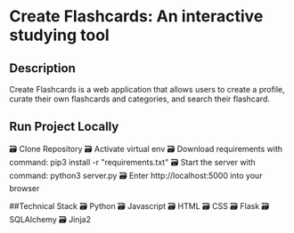 # Create Flashcards: An interactive studying tool

## Description
Create Flashcards is a web application that allows users to create a profile, curate their own flashcards and categories, and search their flashcard.

## Run Project Locally
🗃 Clone Repository
🗃 Activate virtual env
🗃 Download requirements with command: pip3 install -r "requirements.txt"
🗃 Start the server with command:  python3 server.py
🗃 Enter http://localhost:5000 into your browser

##Technical Stack
🗃 Python
🗃 Javascript
🗃 HTML 
🗃 CSS
🗃 Flask
🗃 SQLAlchemy
🗃 Jinja2

